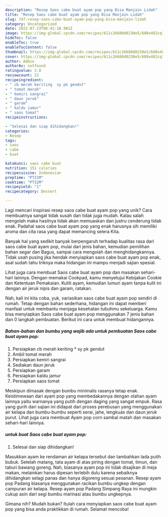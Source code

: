 ```yaml
---
description: "Resep Saos cabe buat ayam pop yang Bisa Manjain Lidah"
title: "Resep Saos cabe buat ayam pop yang Bisa Manjain Lidah"
slug: 747-resep-saos-cabe-buat-ayam-pop-yang-bisa-manjain-lidah
category: Uncategorized
date: 2022-07-23T06:41:18.981Z
image: https://img-global.cpcdn.com/recipes/611c26680d0230e5/680x482cq70/saos-cabe-buat-ayam-pop-foto-resep-utama.jpg
hideToc: false
enableToc: true
enableTocContent: false
thumbnail: https://img-global.cpcdn.com/recipes/611c26680d0230e5/680x482cq70/saos-cabe-buat-ayam-pop-foto-resep-utama.jpg
cover: https://img-global.cpcdn.com/recipes/611c26680d0230e5/680x482cq70/saos-cabe-buat-ayam-pop-foto-resep-utama.jpg
author: Admin
authorAv: notfound
ratingvalue: 3.8
reviewcount: 22
recipeingredient:
- " cb merah keriting  sy pk gendut"
- " tomat merah"
- " kemiri sangrai"
- " daun jeruk"
- " garam"
- " kaldu jamur"
- " saos tomat"
recipeinstructions:

- "Selesai dan siap dihidangkan!"
categories:
- Resep
tags:
- saos
- cabe
- buat

katakunci: saos cabe buat 
nutrition: 151 calories
recipecuisine: Indonesian
preptime: "PT21M"
cooktime: "PT32M"
recipeyield: "1"
recipecategory: Dessert

---
```





Lagi mencari inspirasi resep saos cabe buat ayam pop yang unik? Cara membuatnya sangat tidak susah dan tidak juga mudah. Kalau salah mengolah maka hasilnya tidak akan memuaskan dan justru cenderung tidak enak. Padahal saos cabe buat ayam pop yang enak harusnya sih memiliki aroma dan cita rasa yang dapat memancing selera Kita.





Banyak hal yang sedikit banyak berpengaruh terhadap kualitas rasa dari saos cabe buat ayam pop, mulai dari jenis bahan, kemudian pemilihan bahan segar dan Bagus, sampai cara mengolah dan menghidangkannya. Tidak usah pusing jika hendak menyiapkan saos cabe buat ayam pop enak,      asal sudah tahu triknya maka hidangan ini mampu menjadi sajian spesial.














Lihat juga cara membuat Saos cabe buat ayam pop dan masakan sehari-hari lainnya. Dengan memakai Cookpad, kamu menyetujui Kebijakan Cookie dan Ketentuan Pemakaian. Kuliti ayam, kemudian lumuri ayam tanpa kulit ini dengan air jeruk nipis dan garam, ratakan.






Nah, kali ini kita coba, yuk, variasikan saos cabe buat ayam pop sendiri di rumah. Tetap dengan bahan sederhana, hidangan ini dapat memberi manfaat untuk membantu menjaga kesehatan tubuhmu sekeluarga. Kamu bisa menyiapkan Saos cabe buat ayam pop menggunakan 7 jenis bahan dan 0 langkah pembuatan. Berikut ini cara untuk membuat hidangannya.

<!--inarticleads1-->

##### Bahan-bahan dan bumbu yang wajib ada untuk pembuatan Saos cabe buat ayam pop:

1. Persiapkan  cb merah keriting * sy pk gendut
1. Ambil  tomat merah
1. Persiapkan  kemiri sangrai
1. Sediakan  daun jeruk
1. Persiapkan  garam
1. Persiapkan  kaldu jamur
1. Persiapkan  saos tomat


Meskipun dimasak dengan bumbu minimalis rasanya tetap enak. Keistimewaan dari ayam pop yang membedakannya dengan olahan ayam lainnya yaitu warnanya yang putih dengan daging yang sangat empuk. Rasa yang gurih dari sajian ini didapat dari proses perebusan yang menggunakan air kelapa dan bumbu-bumbu seperti serai, jahe, lengkuas dan daun jeruk purut. Lihat juga cara membuat Ayam pop corn sambal matah dan masakan sehari-hari lainnya. 

<!--inarticleads2-->

#####  untuk buat Saos cabe buat ayam pop:


1. Selesai dan siap dihidangkan!

Masukkan ayam ke rendaman air kelapa tersebut dan tambahkan lada putih bubuk. Setelah matang, tata ayam di atas piring dengan tomat, timun, dan taburi bawang goreng. Nah, biasanya ayam pop ini tidak disajikan di meja makan, melainkan harus dipesan terlebih dulu karena sebaiknya dihidangkan selagi panas dan hanya digoreng sesuai pesanan. Resep ayam pop Padang biasanya menggunakan racikan bumbu ungkep dengan campuran air kelapa. Resep ayam pop Padang Simpang Raya ini mungkin cukup asin dari segi bumbu marinasi atau bumbu ungkepnya. 

Gimana nih? Mudah bukan? Itulah cara menyiapkan saos cabe buat ayam pop yang bisa anda praktikkan di rumah. Selamat mencoba!
